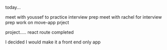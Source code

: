 today...

meet with youssef to practice interview prep
meet with rachel for interview prep
work on move-app prject

project.....
react route completed

I decided I would make it a front end only app
